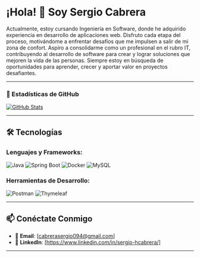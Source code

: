 # ¡Hola! 👋 Soy Sergio Cabrera

Actualmente, estoy cursando Ingeniería en Software, donde he adquirido experiencia en desarrollo de aplicaciones web. Disfruto cada etapa del proceso, motivándome a enfrentar desafíos que me impulsen a salir de mi zona de confort.
Aspiro a consolidarme como un profesional en el rubro IT, contribuyendo al desarrollo de software para crear y lograr soluciones que mejoren la vida de las personas. Siempre estoy en búsqueda de oportunidades para aprender, crecer y aportar valor en proyectos desafiantes.

---

### 🌟 Estadísticas de GitHub

[![GitHub Stats](https://github-readme-stats.vercel.app/api?username=serg10arg&show_icons=true&theme=github_dark)](https://github.com/serg10arg)

---

## 🛠️ Tecnologías

### Lenguajes y Frameworks:
![Java](https://img.shields.io/badge/Java-ED8B00?style=for-the-badge&logo=openjdk&logoColor=white)
![Spring Boot](https://img.shields.io/badge/Spring_Boot-6DB33F?style=for-the-badge&logo=spring-boot&logoColor=white)
![Docker](https://img.shields.io/badge/Docker-6DB33F?style=for-the-badge&logo=Docker&logoColor=white)
![MySQL](https://img.shields.io/badge/MySQL-4479A1?style=for-the-badge&logo=spring-security&logoColor=white)

### Herramientas de Desarrollo:
![Postman](https://img.shields.io/badge/Postman-FF6C37?style=for-the-badge&logo=postman&logoColor=white)
![Thymeleaf](https://img.shields.io/badge/Thymeleaf-005F0F?style=for-the-badge&logo=Thymeleaf&logoColor=white)


---

## 📫 Conéctate Conmigo

- 📧 **Email**: [cabrerasergio094@gmail.com]
- 💼 **LinkedIn**: [https://www.linkedin.com/in/sergio-hcabrera/]

---
